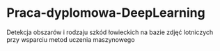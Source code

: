 # Praca-dyplomowa-DeepLearning
Detekcja obszarów i rodzaju szkód łowieckich na bazie zdjęć lotniczych przy wsparciu metod uczenia maszynowego

